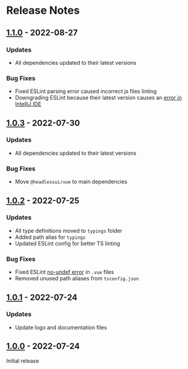 # Release Notes

[1.1.0]: https://github.com/digikid/vite-vue-project/releases/tag/1.1.0

## [1.1.0] - 2022-08-27

### Updates

- All dependencies updated to their latest versions

### Bug Fixes

- Fixed ESLint parsing error caused incorrect js files linting
- Downgrading ESLint because their latest version causes an [error in IntelliJ IDE](https://youtrack.jetbrains.com/issue/WEB-57089/ESLint823-TypeError-thislibOptionsparse-is-not-a-function)

[1.0.3]: https://github.com/digikid/vite-vue-project/releases/tag/1.0.3

## [1.0.3] - 2022-07-30

### Updates

- All dependencies updated to their latest versions

### Bug Fixes

- Move `@headlessui/vue` to main dependencies

[1.0.2]: https://github.com/digikid/vite-vue-project/releases/tag/1.0.2

## [1.0.2] - 2022-07-25

### Updates

- All type definitions moved to `typings` folder
- Added path alias for `typings`
- Updated ESLint config for better TS linting

### Bug Fixes

- Fixed ESLint [no-undef error](https://github.com/typescript-eslint/typescript-eslint/blob/main/docs/linting/TROUBLESHOOTING.md#i-get-errors-from-the-no-undef-rule-about-global-variables-not-being-defined-even-though-there-are-no-typescript-errors) in `.vue` files
- Removed unused path aliases from `tsconfig.json`

[1.0.1]: https://github.com/digikid/vite-vue-project/releases/tag/1.0.1

## [1.0.1] - 2022-07-24

### Updates

- Update logo and documentation files

[1.0.0]: https://github.com/digikid/vite-vue-project/releases/tag/1.0.0

## [1.0.0] - 2022-07-24

Initial release
